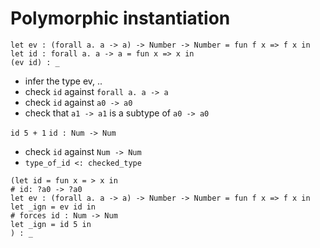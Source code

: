# Polymorphic instantiation

```nickel
let ev : (forall a. a -> a) -> Number -> Number = fun f x => f x in
let id : forall a. a -> a = fun x => x in
(ev id) : _
```

- infer the type ev, ..
- check `id` against `forall a. a -> a`
- check `id` against `a0 -> a0`
- check that `a1 -> a1` is a subtype of `a0 -> a0`

`id 5 + 1`
`id : Num -> Num`

- check `id` against `Num -> Num`
- `type_of_id <: checked_type`

```nickel
(let id = fun x = > x in
# id: ?a0 -> ?a0
let ev : (forall a. a -> a) -> Number -> Number = fun f x => f x in
let _ign = ev id in
# forces id : Num -> Num
let _ign = id 5 in
) : _
```


